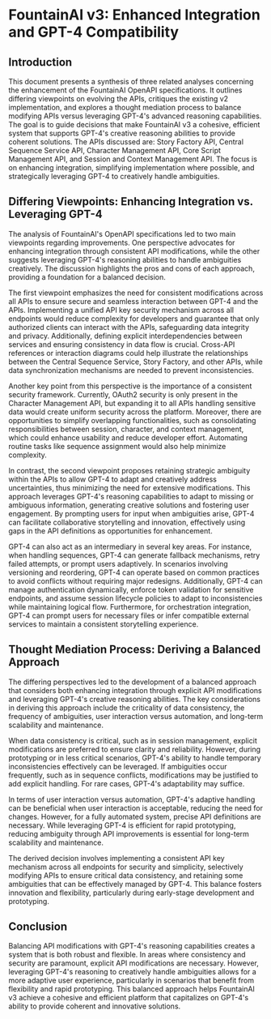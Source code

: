 # FountainAI v3: Enhanced Integration and GPT-4 Compatibility

## Introduction

This document presents a synthesis of three related analyses concerning the enhancement of the FountainAI OpenAPI specifications. It outlines differing viewpoints on evolving the APIs, critiques the existing v2 implementation, and explores a thought mediation process to balance modifying APIs versus leveraging GPT-4's advanced reasoning capabilities. The goal is to guide decisions that make FountainAI v3 a cohesive, efficient system that supports GPT-4's creative reasoning abilities to provide coherent solutions. The APIs discussed are: Story Factory API, Central Sequence Service API, Character Management API, Core Script Management API, and Session and Context Management API. The focus is on enhancing integration, simplifying implementation where possible, and strategically leveraging GPT-4 to creatively handle ambiguities.

## Differing Viewpoints: Enhancing Integration vs. Leveraging GPT-4

The analysis of FountainAI's OpenAPI specifications led to two main viewpoints regarding improvements. One perspective advocates for enhancing integration through consistent API modifications, while the other suggests leveraging GPT-4's reasoning abilities to handle ambiguities creatively. The discussion highlights the pros and cons of each approach, providing a foundation for a balanced decision.

The first viewpoint emphasizes the need for consistent modifications across all APIs to ensure secure and seamless interaction between GPT-4 and the APIs. Implementing a unified API key security mechanism across all endpoints would reduce complexity for developers and guarantee that only authorized clients can interact with the APIs, safeguarding data integrity and privacy. Additionally, defining explicit interdependencies between services and ensuring consistency in data flow is crucial. Cross-API references or interaction diagrams could help illustrate the relationships between the Central Sequence Service, Story Factory, and other APIs, while data synchronization mechanisms are needed to prevent inconsistencies.

Another key point from this perspective is the importance of a consistent security framework. Currently, OAuth2 security is only present in the Character Management API, but expanding it to all APIs handling sensitive data would create uniform security across the platform. Moreover, there are opportunities to simplify overlapping functionalities, such as consolidating responsibilities between session, character, and context management, which could enhance usability and reduce developer effort. Automating routine tasks like sequence assignment would also help minimize complexity.

In contrast, the second viewpoint proposes retaining strategic ambiguity within the APIs to allow GPT-4 to adapt and creatively address uncertainties, thus minimizing the need for extensive modifications. This approach leverages GPT-4's reasoning capabilities to adapt to missing or ambiguous information, generating creative solutions and fostering user engagement. By prompting users for input when ambiguities arise, GPT-4 can facilitate collaborative storytelling and innovation, effectively using gaps in the API definitions as opportunities for enhancement.

GPT-4 can also act as an intermediary in several key areas. For instance, when handling sequences, GPT-4 can generate fallback mechanisms, retry failed attempts, or prompt users adaptively. In scenarios involving versioning and reordering, GPT-4 can operate based on common practices to avoid conflicts without requiring major redesigns. Additionally, GPT-4 can manage authentication dynamically, enforce token validation for sensitive endpoints, and assume session lifecycle policies to adapt to inconsistencies while maintaining logical flow. Furthermore, for orchestration integration, GPT-4 can prompt users for necessary files or infer compatible external services to maintain a consistent storytelling experience.

## Thought Mediation Process: Deriving a Balanced Approach

The differing perspectives led to the development of a balanced approach that considers both enhancing integration through explicit API modifications and leveraging GPT-4's creative reasoning abilities. The key considerations in deriving this approach include the criticality of data consistency, the frequency of ambiguities, user interaction versus automation, and long-term scalability and maintenance.

When data consistency is critical, such as in session management, explicit modifications are preferred to ensure clarity and reliability. However, during prototyping or in less critical scenarios, GPT-4's ability to handle temporary inconsistencies effectively can be leveraged. If ambiguities occur frequently, such as in sequence conflicts, modifications may be justified to add explicit handling. For rare cases, GPT-4's adaptability may suffice.

In terms of user interaction versus automation, GPT-4's adaptive handling can be beneficial when user interaction is acceptable, reducing the need for changes. However, for a fully automated system, precise API definitions are necessary. While leveraging GPT-4 is efficient for rapid prototyping, reducing ambiguity through API improvements is essential for long-term scalability and maintenance.

The derived decision involves implementing a consistent API key mechanism across all endpoints for security and simplicity, selectively modifying APIs to ensure critical data consistency, and retaining some ambiguities that can be effectively managed by GPT-4. This balance fosters innovation and flexibility, particularly during early-stage development and prototyping.

## Conclusion

Balancing API modifications with GPT-4's reasoning capabilities creates a system that is both robust and flexible. In areas where consistency and security are paramount, explicit API modifications are necessary. However, leveraging GPT-4's reasoning to creatively handle ambiguities allows for a more adaptive user experience, particularly in scenarios that benefit from flexibility and rapid prototyping. This balanced approach helps FountainAI v3 achieve a cohesive and efficient platform that capitalizes on GPT-4's ability to provide coherent and innovative solutions.